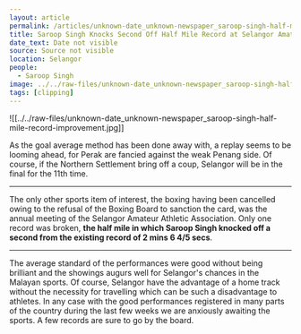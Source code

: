 ```yaml
---
layout: article
permalink: /articles/unknown-date_unknown-newspaper_saroop-singh-half-mile-record-improvement/
title: Saroop Singh Knocks Second Off Half Mile Record at Selangor Amateur Athletic Association
date_text: Date not visible
source: Source not visible
location: Selangor
people:
  - Saroop Singh
image: ../../raw-files/unknown-date_unknown-newspaper_saroop-singh-half-mile-record-improvement.jpg
tags: [clipping]
---
```


![[../../raw-files/unknown-date_unknown-newspaper_saroop-singh-half-mile-record-improvement.jpg]]

As the goal average method has been done away with, a replay seems to be looming ahead, for Perak are fancied against the weak Penang side. Of course, if the Northern Settlement bring off a coup, Selangor will be in the final for the 11th time.

* * * *

The only other sports item of interest, the boxing having been cancelled owing to the refusal of the Boxing Board to sanction the card, was the annual meeting of the Selangor Amateur Athletic Association. Only one record was broken, **the half mile in which Saroop Singh knocked off a second from the existing record of 2 mins 6 4/5 secs**.

* * * *

The average standard of the performances were good without being brilliant and the showings augurs well for Selangor's chances in the Malayan sports. Of course, Selangor have the advantage of a home track without the necessity for travelling which can be such a disadvantage to athletes. In any case with the good performances registered in many parts of the country during the last few weeks we are anxiously awaiting the sports. A few records are sure to go by the board.